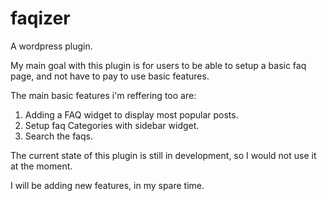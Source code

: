 # faqizer
A wordpress plugin.

My main goal with this plugin is for users to be able to setup a basic faq page, and not have to pay to use basic features.

The main basic features i'm reffering too are:

1. Adding a FAQ widget to display most popular posts.
2. Setup faq Categories with sidebar widget. 
3. Search the faqs. 

The current state of this plugin is still in development, so I would not use it at the moment.

I will be adding new features, in my spare time.
